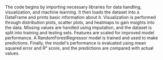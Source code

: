 The code begins by importing necessary libraries for data handling, visualization, and machine learning. It then loads the dataset into a DataFrame and prints basic information about it. Visualization is performed through distribution plots, scatter plots, and heatmaps to gain insights into the data. Missing values are handled using imputation, and the dataset is split into training and testing sets. Features are scaled for improved model performance. A RandomForestRegressor model is trained and used to make predictions. Finally, the model's performance is evaluated using mean squared error and R² score, and the predictions are compared with actual values.
